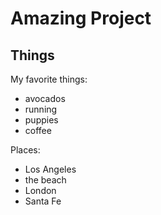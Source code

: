# Amazing Project

## Things

My favorite things:

- avocados
- running
- puppies
- coffee

Places:
- Los Angeles
- the beach
- London
- Santa Fe
